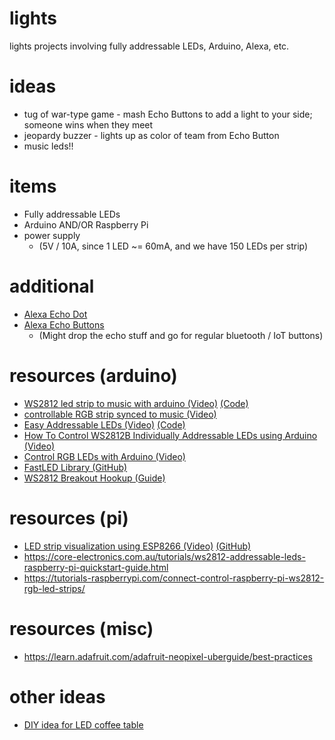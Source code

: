 # lights
lights projects involving fully addressable LEDs, Arduino, Alexa, etc.

# ideas
- tug of war-type game - mash Echo Buttons to add a light to your side; someone wins when they meet
- jeopardy buzzer - lights up as color of team from Echo Button
- music leds!!

# items
- Fully addressable LEDs
- Arduino AND/OR Raspberry Pi
- power supply 
  - (5V / 10A, since 1 LED ~= 60mA, and we have 150 LEDs per strip)

# additional
- [Alexa Echo Dot](https://www.amazon.com/Amazon-Echo-Dot-Portable-Bluetooth-Speaker-with-Alexa-Black/dp/B01DFKC2SO) 
- [Alexa Echo Buttons](https://www.amazon.com/Echo-Buttons-Alexa-Gadget-Pack/dp/B072C4KCQH)
  - (Might drop the echo stuff and go for regular bluetooth / IoT buttons)
  
# resources (arduino)
- [WS2812 led strip to music with arduino (Video)](https://www.youtube.com/watch?v=0PgFK85fIHM) [(Code)](http://textuploader.com/o4ir)
- [controllable RGB strip synced to music (Video)](https://www.youtube.com/watch?v=G1lWJVuKW3Q&t=49s)
- [Easy Addressable LEDs (Video)](https://www.youtube.com/watch?v=VAa4duqMrgs) [(Code)](http://kevindarrah.com/download/arduino_code/WS1812_V4_FOR_VIDEO.ino)
- [How To Control WS2812B Individually Addressable LEDs using Arduino (Video)](https://www.youtube.com/watch?v=UhYu0k2woRM)
- [Control RGB LEDs with Arduino (Video)](https://www.youtube.com/watch?v=QnWZdxMytaA)
- [FastLED Library (GitHub)](https://github.com/FastLED/FastLED)
- [WS2812 Breakout Hookup (Guide)](https://learn.sparkfun.com/tutorials/ws2812-breakout-hookup-guide#introduction)

# resources (pi)
- [LED strip visualization using ESP8266 (Video)](https://www.youtube.com/watch?v=HNtM7jH5GXg) [(GitHub)](https://github.com/scottlawsonbc/audio-reactive-led-strip)
- https://core-electronics.com.au/tutorials/ws2812-addressable-leds-raspberry-pi-quickstart-guide.html
- https://tutorials-raspberrypi.com/connect-control-raspberry-pi-ws2812-rgb-led-strips/

# resources (misc)
- https://learn.adafruit.com/adafruit-neopixel-uberguide/best-practices

# other ideas
- [DIY idea for LED coffee table](https://www.youtube.com/watch?v=OasbgnLOuPI)

